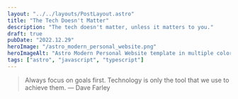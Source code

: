 ```yaml
---
layout: "../../layouts/PostLayout.astro"
title: "The Tech Doesn't Matter"
description: "The tech doesn't matter, unless it matters to you."
draft: true
pubDate: "2022.12.29"
heroImage: "/astro_modern_personal_website.png"
heroImageAlt: "Astro Modern Personal Website template in multiple color themes fanned out."
tags: ["astro", "javascript", "typescript"]
---
```


> Always focus on goals first. Technology is only the tool that we use to achieve them. &mdash;  Dave Farley